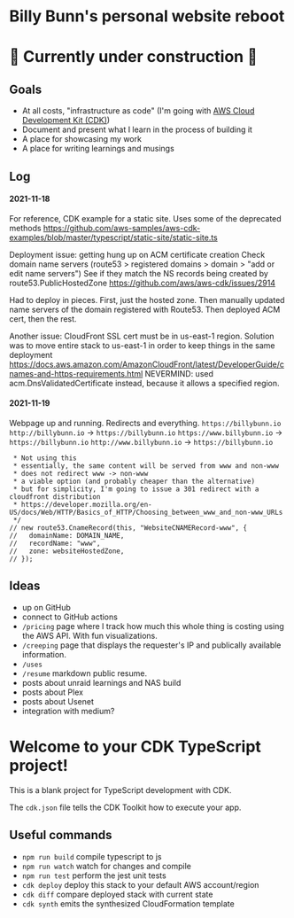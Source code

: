 # Billy Bunn's personal website reboot

# 🚧 Currently under construction 🚧

## Goals

- At all costs, "infrastructure as code" (I'm going with [AWS Cloud Development Kit (CDK)](https://aws.amazon.com/cdk/))
- Document and present what I learn in the process of building it
- A place for showcasing my work
- A place for writing learnings and musings



## Log

#### 2021-11-18
For reference, CDK example for a static site. Uses some of the deprecated methods 
https://github.com/aws-samples/aws-cdk-examples/blob/master/typescript/static-site/static-site.ts

Deployment issue: getting hung up on ACM certificate creation
Check domain name servers (route53 > registered domains > domain > "add or edit name servers")
See if they match the NS records being created by route53.PublicHostedZone
https://github.com/aws/aws-cdk/issues/2914

Had to deploy in pieces. First, just the hosted zone. 
Then manually updated name servers of the domain registered with Route53. 
Then deployed ACM cert, then the rest.

Another issue: CloudFront SSL cert must be in us-east-1 region. 
Solution was to move entire stack to us-east-1 in order to keep things in the same deployment
https://docs.aws.amazon.com/AmazonCloudFront/latest/DeveloperGuide/cnames-and-https-requirements.html
NEVERMIND: used acm.DnsValidatedCertificate instead, because it allows a specified region.

#### 2021-11-19
Webpage up and running. Redirects and everything. 
                                `https://billybunn.io`
`http://billybunn.io`       ->  `https://billybunn.io`
`https://www.billybunn.io`  ->  `https://billybunn.io`
`http://www.billybunn.io`   ->  `https://billybunn.io`

     * Not using this
     * essentially, the same content will be served from www and non-www
     * does not redirect www -> non-www
     * a viable option (and probably cheaper than the alternative)
     * but for simplicity, I'm going to issue a 301 redirect with a cloudfront distribution
     * https://developer.mozilla.org/en-US/docs/Web/HTTP/Basics_of_HTTP/Choosing_between_www_and_non-www_URLs
     */
    // new route53.CnameRecord(this, "WebsiteCNAMERecord-www", {
    //   domainName: DOMAIN_NAME,
    //   recordName: "www",
    //   zone: websiteHostedZone,
    // });



## Ideas
- up on GitHub
- connect to GitHub actions
- `/pricing` page where I track how much this whole thing is costing using the AWS API. With fun visualizations.
- `/creeping` page that displays the requester's IP and publically available information.
- `/uses` 
- `/resume` markdown public resume.
- posts about unraid learnings and NAS build
- posts about Plex
- posts about Usenet
- integration with medium?



# Welcome to your CDK TypeScript project!

This is a blank project for TypeScript development with CDK.

The `cdk.json` file tells the CDK Toolkit how to execute your app.

## Useful commands

- `npm run build` compile typescript to js
- `npm run watch` watch for changes and compile
- `npm run test` perform the jest unit tests
- `cdk deploy` deploy this stack to your default AWS account/region
- `cdk diff` compare deployed stack with current state
- `cdk synth` emits the synthesized CloudFormation template
